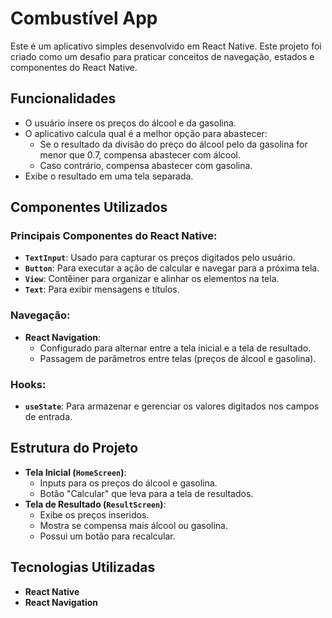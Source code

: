 # Combustível App

Este é um aplicativo simples desenvolvido em React Native. Este projeto foi criado como um desafio para praticar conceitos de navegação, estados e componentes do React Native.

## Funcionalidades
- O usuário insere os preços do álcool e da gasolina.
- O aplicativo calcula qual é a melhor opção para abastecer:
  - Se o resultado da divisão do preço do álcool pelo da gasolina for menor que 0.7, compensa abastecer com álcool.
  - Caso contrário, compensa abastecer com gasolina.
- Exibe o resultado em uma tela separada.

## Componentes Utilizados

### Principais Componentes do React Native:
- **`TextInput`**: Usado para capturar os preços digitados pelo usuário.
- **`Button`**: Para executar a ação de calcular e navegar para a próxima tela.
- **`View`**: Contêiner para organizar e alinhar os elementos na tela.
- **`Text`**: Para exibir mensagens e títulos.

### Navegação:
- **React Navigation**:
  - Configurado para alternar entre a tela inicial e a tela de resultado.
  - Passagem de parâmetros entre telas (preços de álcool e gasolina).

### Hooks:
- **`useState`**: Para armazenar e gerenciar os valores digitados nos campos de entrada.

## Estrutura do Projeto
- **Tela Inicial (`HomeScreen`)**:
  - Inputs para os preços do álcool e gasolina.
  - Botão "Calcular" que leva para a tela de resultados.
- **Tela de Resultado (`ResultScreen`)**:
  - Exibe os preços inseridos.
  - Mostra se compensa mais álcool ou gasolina.
  - Possui um botão para recalcular.

## Tecnologias Utilizadas
- **React Native**
- **React Navigation**

